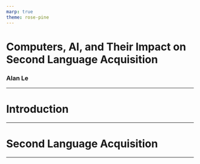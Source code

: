 ```yaml
---
marp: true
theme: rose-pine
---
```

# Computers, AI, and Their Impact on Second Language Acquisition
### Alan Le
---
# Introduction
---
# Second Language Acquisition
---
